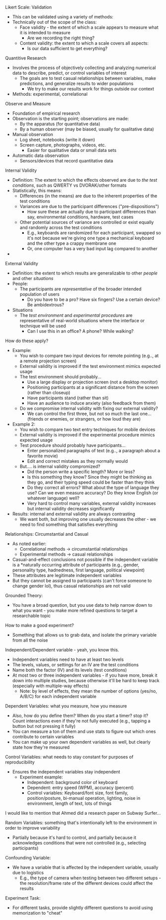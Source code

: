 Likert Scale: Validation
- This can be validated using a variety of methods:
- Technically out of the scope of the class:
	- Face validity - the extent of which a scale appears to measure what it is intended to measure
		- Are we recording the right thing?
	- Content validity: the extent to which a scale covers all aspects:
		- Is our data sufficient to get everything?

Quantitive Research
- Involves the process of objectively collecting and analyzing numerical data to describe, predict, or control variables of interest
	- The goals are to test casual relationships between variables, make predictions, and generalize results to wider populations
		- We try to make our results work for things outside our context
- Methods: experimental, correlational

Observe and Measure
- Foundation of empirical research
- Observation is the starting point; observations are made:
	- By the apparatus (for quantitative data)
	- By a human observer (may be biased, usually for qualitative data)
- Manual observation
	- Log sheet, notebooks (write it down)
	- Screen capture, photographs, videos, etc.
		- Easier for qualitative data or small data sets
- Automatic data observation
	- Sensors/devices that record quantitative data

Internal Validity
- Definition: The extent to which the effects observed are due to *the test conditions*, such as QWERTY vs DVORAK/other formats
- Statistically, this means:
	- Differences (in the means) are due to the inherent properties of the test conditions
	- Variances are due to the participant differences ("pre-dispositions")
		- How sure these are actually due to participant differences than say, environmental conditions, hardware, test cases
	- Other potential sources of variance are controlled or exist equally and randomly across the test conditions
		- E.g., keyboards are randomized for each participant, swapped so it's not because we're giving one type a mechanical keyboard and the other type a crappy membrane one
		- Or, one computer has a very bad input lag compared to another
- 

External Validity
- Definition: the extent to which results are generalizable to other *people* and other *situations*
- People:
	- The participants are *representative* of the broader intended population of users
		- Do you have to be a pro? Have six fingers? Use a certain device? Be ambidextrous?
- Situations
	- The *test environment* and *experimental procedures* are representative of real-world situations where the interface or technique will be used
		- Can I use this in an office? A phone? While walking?

How do these apply?
- Example:
	- You wish to compare two input devices for remote pointing (e.g.., at a remote projection screen)
	- External validity is improved if the test environment mimics expected usage
	- The test environment should probably...
		- Use a large display or projection screen (not a desktop monitor)
		- Positioning participants at a significant distance from the screen (rather than closeup)
		- Have participants stand (rather than sit)
		- Have an audience to induce anxiety (also feedback from them)
	- Do we compromise internal validity with fixing our external validity?
		- We can control the first three, but not so much the last one... (friends or enemies, or strangers, or how loud they are)
- Example 2:
	- You wish to compare two text entry techniques for mobile devices
	- External validity is improved if the experimental procedure mimics expected usage
	- Test procedure should probably have participants...
		- Enter personalized paragraphs of text (e.g.., a paragraph about a favorite movie)
		- Edit and correct mistakes as they normally would
	- But.... is internal validity compromized?
		- Did the person write a specific length? More or less?
		- Is this something they know? Since they might be thinking as they go, and their typing speed could be faster than they think
		- Do they correct all errors? What about the type of language they use? Can we even measure accuracy? Do they know English (or whatever language) well?
		- Very hard to control many variables, external validity increases but internal validity decreases significantly
- Results: internal and external validity are always contrasting
	- We want both, but improving one usually decreases the other - we need to find something that satisfies everything

Relationships: Circumstantial and Casual
- As noted earlier:
	- Correlational methods -> circumstantial relationships
	- Experimental methods -> casual relationships
- Casual-and-effect conclusions not possible if the independent variable is a *naturally occurring attribute of participants (e.g., gender, personality type, hadnedness, first language, political viewpoint)
- These attributes are legitimate independent variables
- But they cannot be assigned to participants (can't force someone to change gender lol), thus casual relationships are not valid

Grounded Theory:
- You have a broad question, but you use data to help narrow down to what you want - you make more refined questions to target a researchable topic

How to make a good experiment?
- Something that allows us to grab data, and isolate the primary variable from all the noise

Independent/Dependent variable - yeah, you know this.
- Independent variables need to have at least two levels
- The levels, values, or settings for an IV are the test conditions
- Name both the factor (IV) and its levels (test conditions)
- At most two or three independent variables - if you have more, break it down into multiple studies, because otherwise it'll be hard to keep track (especially with multiple-way effects)
	- Note: by level of effects, they mean the number of options (yes/no, A/B/C) for each independent variable

Dependent Variables: what you measure, how you measure
- Also, how do you define them? When do you start a timer? stop it? Count interactions even if they're not fully executed (e.g., tapping a button but not pressing it fully)
- You can measure a ton of them and use stats to figure out which ones contribute to certain variables
- You can make up your own dependent variables as well, but clearly state how they're measured

Control Variables: what needs to stay constant for purposes of reproducibility
- Ensures the independent variables stay independent
	- Experiment example:
		- Independent: background color of keyboard
		- Dependent: entry speed (WPM), accuracy (percent)
		- Control variables: Keyboard/font size, font family, position/posture, bi-manual operation, lighting, noise in environment, length of text, lots of things

I would like to mention that Ahmed did a research paper on Subway Surfer...

Random Variables: something that's intentionally left to the environment in order to improve variability
- Partially because it's hard to control, and partially because it acknowledges conditions that were not controlled (e.g., selecting participants)

Confounding Variable:
- We have a variable that is affected by the independent variable, usually due to logistics
	- E.g., the type of camera when testing between two different setups - the resolution/frame rate of the different devices could affect the results

Experiment Task: 
- For different tasks, provide slightly different questions to avoid using memorization to "cheat"